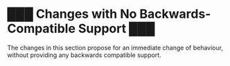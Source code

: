 # ███ Changes with No Backwards-Compatible Support ███

The changes in this section propose for an immediate change of behaviour,
without providing any backwards compatible support.

